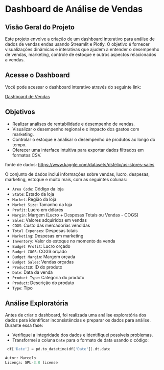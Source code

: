 # Dashboard de Análise de Vendas

## Visão Geral do Projeto
Este projeto envolve a criação de um dashboard interativo para análise de dados de vendas endas usando Streamlit e Plotly. O objetivo é fornecer visualizações dinâmicas e interativas que ajudem a entender o desempenho de vendas, marketing, controle de estoque e outros aspectos relacionados a vendas.

## Acesse o Dashboard
Você pode acessar o dashboard interativo através do seguinte link:

[Dashboard de Vendas](https://dashboard-de-vendas.streamlit.app/)

## Objetivos
- Realizar análises de rentabilidade e desempenho de vendas.
- Visualizar o desempenho regional e o impacto dos gastos com marketing.
- Controlar o estoque e analisar o desempenho de produtos ao longo do tempo.
- Oferecer uma interface intuitiva para exportar dados filtrados em formatos CSV.

fonte de dados: https://www.kaggle.com/datasets/dsfelix/us-stores-sales 

O conjunto de dados inclui informações sobre vendas, lucro, despesas, marketing, estoque e muito mais, com as seguintes colunas:
- `Area Code`: Código da loja
- `State`: Estado da loja
- `Market`: Região da loja
- `Market Size`: Tamanho da loja
- `Profit`: Lucro em dólares
- `Margin`: Margem (Lucro + Despesas Totais ou Vendas - COGS)
- `Sales`: Valores adquiridos em vendas
- `COGS`: Custo das mercadorias vendidas
- `Total Expenses`: Despesas totais
- `Marketing`: Despesas em marketing
- `Inventory`: Valor do estoque no momento da venda
- `Budget Profit`: Lucro orçado
- `Budget COGS`: COGS orçado
- `Budget Margin`: Margem orçada
- `Budget Sales`: Vendas orçadas
- `ProductID`: ID do produto
- `Date`: Data da venda
- `Product Type`: Categoria do produto
- `Product`: Descrição do produto
- `Type`: Tipo

## Análise Exploratória
Antes de criar o dashboard, foi realizada uma análise exploratória dos dados para identificar inconsistências e preparar os dados para análise. Durante essa fase:
- Verifiquei a integridade dos dados e identifiquei possíveis problemas.
- Transformei a coluna `Date` para o formato de data usando o código:
 ```python
  df['Date'] = pd.to_datetime(df['Date']).dt.date

Autor: Marcelo
Licença: GPL-3.0 license